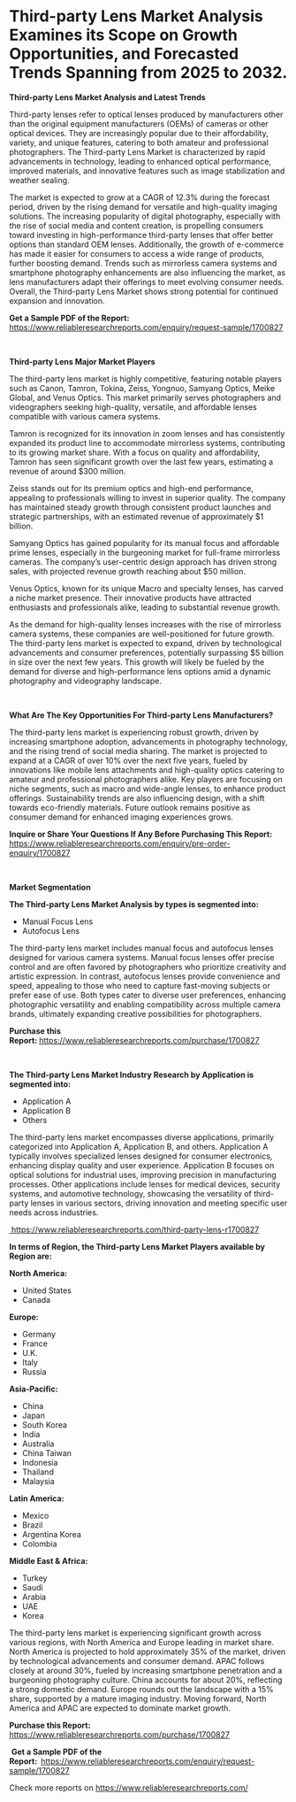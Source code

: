 <p><h1>Third-party Lens Market Analysis Examines its Scope on Growth Opportunities, and Forecasted Trends Spanning from 2025 to 2032.</h1></p><p><strong>Third-party Lens Market Analysis and Latest Trends</strong></p>
<p><p>Third-party lenses refer to optical lenses produced by manufacturers other than the original equipment manufacturers (OEMs) of cameras or other optical devices. They are increasingly popular due to their affordability, variety, and unique features, catering to both amateur and professional photographers. The Third-party Lens Market is characterized by rapid advancements in technology, leading to enhanced optical performance, improved materials, and innovative features such as image stabilization and weather sealing. </p><p>The market is expected to grow at a CAGR of 12.3% during the forecast period, driven by the rising demand for versatile and high-quality imaging solutions. The increasing popularity of digital photography, especially with the rise of social media and content creation, is propelling consumers toward investing in high-performance third-party lenses that offer better options than standard OEM lenses. Additionally, the growth of e-commerce has made it easier for consumers to access a wide range of products, further boosting demand. Trends such as mirrorless camera systems and smartphone photography enhancements are also influencing the market, as lens manufacturers adapt their offerings to meet evolving consumer needs. Overall, the Third-party Lens Market shows strong potential for continued expansion and innovation.</p></p>
<p><strong>Get a Sample PDF of the Report:&nbsp;</strong> <a href="https://www.reliableresearchreports.com/enquiry/request-sample/1700827?utm_campaign=2662&utm_medium=2&utm_source=Github&utm_content=ia&utm_term=27032025&utm_id=third-party-lens">https://www.reliableresearchreports.com/enquiry/request-sample/1700827</a></p>
<p>&nbsp;</p>
<p><strong>Third-party Lens Major Market Players</strong></p>
<p><p>The third-party lens market is highly competitive, featuring notable players such as Canon, Tamron, Tokina, Zeiss, Yongnuo, Samyang Optics, Meike Global, and Venus Optics. This market primarily serves photographers and videographers seeking high-quality, versatile, and affordable lenses compatible with various camera systems.</p><p>Tamron is recognized for its innovation in zoom lenses and has consistently expanded its product line to accommodate mirrorless systems, contributing to its growing market share. With a focus on quality and affordability, Tamron has seen significant growth over the last few years, estimating a revenue of around $300 million.</p><p>Zeiss stands out for its premium optics and high-end performance, appealing to professionals willing to invest in superior quality. The company has maintained steady growth through consistent product launches and strategic partnerships, with an estimated revenue of approximately $1 billion.</p><p>Samyang Optics has gained popularity for its manual focus and affordable prime lenses, especially in the burgeoning market for full-frame mirrorless cameras. The company’s user-centric design approach has driven strong sales, with projected revenue growth reaching about $50 million.</p><p>Venus Optics, known for its unique Macro and specialty lenses, has carved a niche market presence. Their innovative products have attracted enthusiasts and professionals alike, leading to substantial revenue growth.</p><p>As the demand for high-quality lenses increases with the rise of mirrorless camera systems, these companies are well-positioned for future growth. The third-party lens market is expected to expand, driven by technological advancements and consumer preferences, potentially surpassing $5 billion in size over the next few years. This growth will likely be fueled by the demand for diverse and high-performance lens options amid a dynamic photography and videography landscape.</p></p>
<p>&nbsp;</p>
<p><strong>What Are The Key Opportunities For Third-party Lens Manufacturers?</strong></p>
<p><p>The third-party lens market is experiencing robust growth, driven by increasing smartphone adoption, advancements in photography technology, and the rising trend of social media sharing. The market is projected to expand at a CAGR of over 10% over the next five years, fueled by innovations like mobile lens attachments and high-quality optics catering to amateur and professional photographers alike. Key players are focusing on niche segments, such as macro and wide-angle lenses, to enhance product offerings. Sustainability trends are also influencing design, with a shift towards eco-friendly materials. Future outlook remains positive as consumer demand for enhanced imaging experiences grows.</p></p>
<p><strong>Inquire or Share Your Questions If Any Before Purchasing This Report:</strong> <a href="https://www.reliableresearchreports.com/enquiry/pre-order-enquiry/1700827?utm_campaign=2662&utm_medium=2&utm_source=Github&utm_content=ia&utm_term=27032025&utm_id=third-party-lens">https://www.reliableresearchreports.com/enquiry/pre-order-enquiry/1700827</a></p>
<p>&nbsp;</p>
<p><strong>Market Segmentation</strong></p>
<p><strong>The Third-party Lens Market Analysis by types is segmented into:</strong></p>
<p><ul><li>Manual Focus Lens</li><li>Autofocus Lens</li></ul></p>
<p><p>The third-party lens market includes manual focus and autofocus lenses designed for various camera systems. Manual focus lenses offer precise control and are often favored by photographers who prioritize creativity and artistic expression. In contrast, autofocus lenses provide convenience and speed, appealing to those who need to capture fast-moving subjects or prefer ease of use. Both types cater to diverse user preferences, enhancing photographic versatility and enabling compatibility across multiple camera brands, ultimately expanding creative possibilities for photographers.</p></p>
<p><strong>Purchase this Report:&nbsp;</strong><a href="https://www.reliableresearchreports.com/purchase/1700827?utm_campaign=2662&utm_medium=2&utm_source=Github&utm_content=ia&utm_term=27032025&utm_id=third-party-lens">https://www.reliableresearchreports.com/purchase/1700827</a></p>
<p>&nbsp;</p>
<p><strong>The Third-party Lens Market Industry Research by Application is segmented into:</strong></p>
<p><ul><li>Application A</li><li>Application B</li><li>Others</li></ul></p>
<p><p>The third-party lens market encompasses diverse applications, primarily categorized into Application A, Application B, and others. Application A typically involves specialized lenses designed for consumer electronics, enhancing display quality and user experience. Application B focuses on optical solutions for industrial uses, improving precision in manufacturing processes. Other applications include lenses for medical devices, security systems, and automotive technology, showcasing the versatility of third-party lenses in various sectors, driving innovation and meeting specific user needs across industries.</p></p>
<p><a href="https://www.reliableresearchreports.com/third-party-lens-r1700827?utm_campaign=2662&utm_medium=2&utm_source=Github&utm_content=ia&utm_term=27032025&utm_id=third-party-lens">&nbsp;https://www.reliableresearchreports.com/third-party-lens-r1700827</a></p>
<p><strong>In terms of Region, the Third-party Lens Market Players available by Region are:</strong></p>
<p>
    <p> <strong> North America: </strong>
        <ul>
            <li>United States</li>
            <li>Canada</li>
        </ul>
        </p> 
    <p> <strong> Europe: </strong>
        <ul>
            <li>Germany</li>
            <li>France</li>
            <li>U.K.</li>
            <li>Italy</li>
            <li>Russia</li>
        </ul>
        </p> 
    <p> <strong> Asia-Pacific: </strong>
        <ul>
            <li>China</li>
            <li>Japan</li>
            <li>South Korea</li>
            <li>India</li>
            <li>Australia</li>
            <li>China Taiwan</li>
            <li>Indonesia</li>
            <li>Thailand</li>
            <li>Malaysia</li>
        </ul>
        </p> 
    <p> <strong> Latin America: </strong>
        <ul>
            <li>Mexico</li>
            <li>Brazil</li>
            <li>Argentina Korea</li>
            <li>Colombia</li>
        </ul>
        </p> 
    <p> <strong> Middle East & Africa: </strong>
        <ul>
            <li>Turkey</li>
            <li>Saudi</li>
            <li>Arabia</li>
            <li>UAE</li>
            <li>Korea</li>
        </ul>
    </p>
    </p>
<p><p>The third-party lens market is experiencing significant growth across various regions, with North America and Europe leading in market share. North America is projected to hold approximately 35% of the market, driven by technological advancements and consumer demand. APAC follows closely at around 30%, fueled by increasing smartphone penetration and a burgeoning photography culture. China accounts for about 20%, reflecting a strong domestic demand. Europe rounds out the landscape with a 15% share, supported by a mature imaging industry. Moving forward, North America and APAC are expected to dominate market growth.</p></p>
<p><strong>Purchase this Report: </strong><a href="https://www.reliableresearchreports.com/purchase/1700827?utm_campaign=2662&utm_medium=2&utm_source=Github&utm_content=ia&utm_term=27032025&utm_id=third-party-lens">https://www.reliableresearchreports.com/purchase/1700827</a></p>
<p>&nbsp;<strong>Get a Sample PDF of the Report:&nbsp;&nbsp;</strong><a href="https://www.reliableresearchreports.com/enquiry/request-sample/1700827?utm_campaign=2662&utm_medium=2&utm_source=Github&utm_content=ia&utm_term=27032025&utm_id=third-party-lens">https://www.reliableresearchreports.com/enquiry/request-sample/1700827</a></p>
<p><strong></strong></p>
<p>Check more reports on <a href="https://www.reliableresearchreports.com/?utm_campaign=2662&utm_medium=2&utm_source=Github&utm_content=ia&utm_term=27032025&utm_id=third-party-lens">https://www.reliableresearchreports.com/</a></p>
